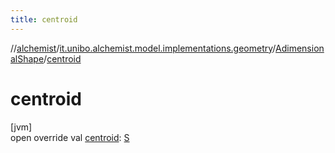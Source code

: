 ```yaml
---
title: centroid
---
```

//[alchemist](../../../index.html)/[it.unibo.alchemist.model.implementations.geometry](../index.html)/[AdimensionalShape](index.html)/[centroid](centroid.html)



# centroid



[jvm]\
open override val [centroid](centroid.html): [S](index.html)




